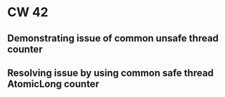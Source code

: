 # CW 42 
## Demonstrating issue of common unsafe thread counter
## Resolving issue by using common safe thread AtomicLong counter